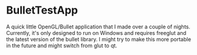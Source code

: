 # BulletTestApp
A quick little OpenGL/Bullet application that I made over a couple of nights.
Currently, it's only designed to run on Windows and requires freeglut and
the latest version of the bullet library.  I might try to make this more
portable in the future and might switch from glut to qt.
